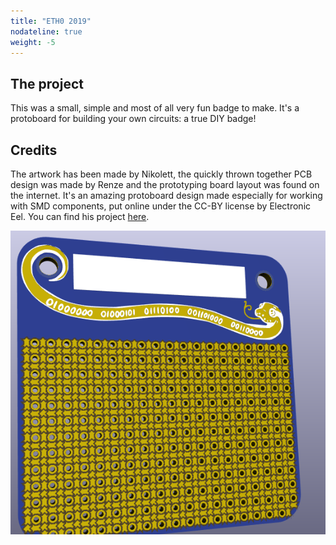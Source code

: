 ```yaml
---
title: "ETH0 2019"
nodateline: true
weight: -5
---
```


## The project

This was a small, simple and most of all very fun badge to make. It's a protoboard for building your own circuits: a true DIY badge!

## Credits

The artwork has been made by Nikolett, the quickly thrown together PCB design was made by Renze and the prototyping board layout was found on the internet. It's an amazing protoboard design made especially for working with SMD components, put online under the CC-BY license by Electronic Eel. You can find his project [here](https://github.com/electroniceel/protoboard).


![badge](eth0.png)

